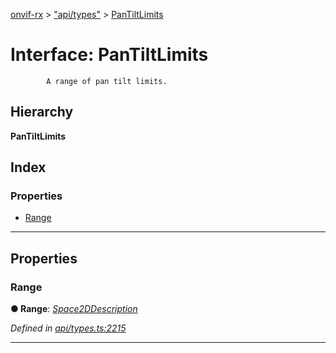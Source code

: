 [onvif-rx](../README.md) > ["api/types"](../modules/_api_types_.md) > [PanTiltLimits](../interfaces/_api_types_.pantiltlimits.md)

# Interface: PanTiltLimits

```
        A range of pan tilt limits.
```

## Hierarchy

**PanTiltLimits**

## Index

### Properties

* [Range](_api_types_.pantiltlimits.md#range)

---

## Properties

<a id="range"></a>

###  Range

**● Range**: *[Space2DDescription](_api_types_.space2ddescription.md)*

*Defined in [api/types.ts:2215](https://github.com/patrickmichalina/onvif-rx/blob/034e4d6/src/api/types.ts#L2215)*

___

